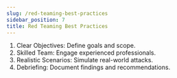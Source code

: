 ```yaml
---
slug: /red-teaming-best-practices
sidebar_position: 7
title: Red Teaming Best Practices
---
```



1. Clear Objectives: Define goals and scope.
2. Skilled Team: Engage experienced professionals.
3. Realistic Scenarios: Simulate real-world attacks.
4. Debriefing: Document findings and recommendations.